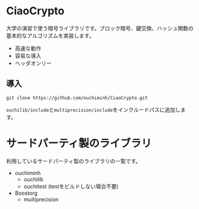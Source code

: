 # CiaoCrypto

大学の演習で使う暗号ライブラリです。ブロック暗号、鍵交換、ハッシュ関数の基本的なアルゴリズムを実装します。

- 高速な動作
- 容易な導入
- ヘッダオンリー

## 導入

```
git clone https://github.com/ouchiminh/CiaoCrypto.git
```
`ouchilib/include`と`multiprecision/include`をインクルードパスに追加します。

# サードパーティ製のライブラリ

利用しているサードパーティ製のライブラリの一覧です。
- ouchiminh
  - ouchilib
  - ouchitest (testをビルドしない場合不要)
- Boostorg
  - multiprecision